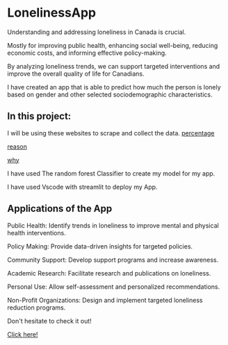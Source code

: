 # LonelinessApp
Understanding and addressing loneliness in Canada is crucial.

Mostly for improving public health, enhancing social well-being, reducing economic costs, and informing effective policy-making.

By analyzing loneliness trends, we can support targeted interventions and improve the overall quality of life for Canadians.

I have created an app that is able to predict how much the person is lonely based on gender and other selected sociodemographic characteristics.

## In this project:
I will be using these websites to scrape and collect the data.
[percentage](
https://www150.statcan.gc.ca/t1/tbl1/en/tv.action?pid=4510004901&cubeTimeFrame.startMonth=07&cubeTimeFrame.startYear=2021&cubeTimeFrame.endMonth=07&cubeTimeFrame.endYear=2024&referencePeriods=20210701%2C20240701)

[reason](https://www150.statcan.gc.ca/n1/pub/71-607-x/71-607-x2022007-eng.htm)

[why](https://www150.statcan.gc.ca/n1/pub/11-627-m/11-627-m2021090-eng.htm)

I have used The random forest Classifier to create my model for my app.

I have used Vscode with streamlit to deploy my App.

## Applications of the App
Public Health: Identify trends in loneliness to improve mental and physical health interventions.

Policy Making: Provide data-driven insights for targeted policies.

Community Support: Develop support programs and increase awareness.

Academic Research: Facilitate research and publications on loneliness.

Personal Use: Allow self-assessment and personalized recommendations.

Non-Profit Organizations: Design and implement targeted loneliness reduction programs.

Don't hesitate to check it out! 

[Click here!](https://lonelinessapp.streamlit.app/Lonely)

